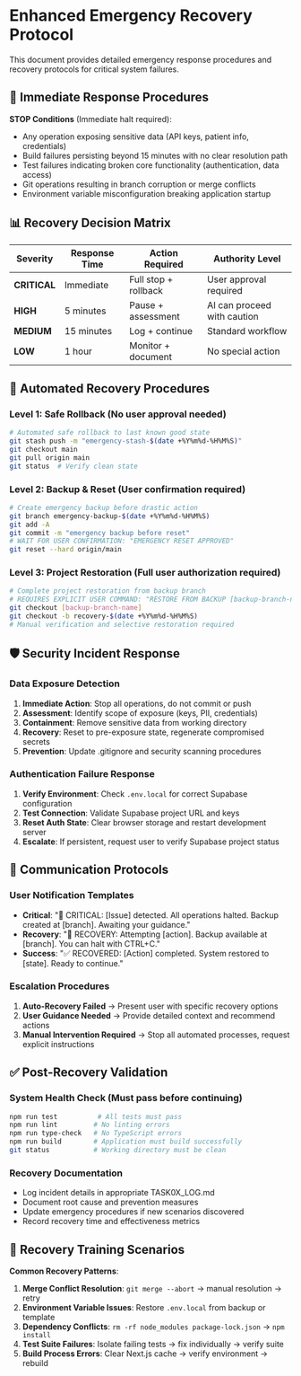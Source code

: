 # Enhanced Emergency Recovery Protocol

This document provides detailed emergency response procedures and recovery protocols for critical system failures.

## 🚨 Immediate Response Procedures

**STOP Conditions** (Immediate halt required):
- Any operation exposing sensitive data (API keys, patient info, credentials)
- Build failures persisting beyond 15 minutes with no clear resolution path
- Test failures indicating broken core functionality (authentication, data access)
- Git operations resulting in branch corruption or merge conflicts
- Environment variable misconfiguration breaking application startup

## 📊 Recovery Decision Matrix

| Severity | Response Time | Action Required | Authority Level |
|----------|---------------|-----------------|-----------------|
| **CRITICAL** | Immediate | Full stop + rollback | User approval required |
| **HIGH** | 5 minutes | Pause + assessment | AI can proceed with caution |
| **MEDIUM** | 15 minutes | Log + continue | Standard workflow |
| **LOW** | 1 hour | Monitor + document | No special action |

## 🔄 Automated Recovery Procedures

### Level 1: Safe Rollback (No user approval needed)
```bash
# Automated safe rollback to last known good state
git stash push -m "emergency-stash-$(date +%Y%m%d-%H%M%S)"
git checkout main
git pull origin main
git status  # Verify clean state
```

### Level 2: Backup & Reset (User confirmation required)
```bash
# Create emergency backup before drastic action
git branch emergency-backup-$(date +%Y%m%d-%H%M%S)
git add -A
git commit -m "emergency backup before reset"
# WAIT FOR USER CONFIRMATION: "EMERGENCY RESET APPROVED"
git reset --hard origin/main
```

### Level 3: Project Restoration (Full user authorization required)
```bash
# Complete project restoration from backup branch
# REQUIRES EXPLICIT USER COMMAND: "RESTORE FROM BACKUP [backup-branch-name]"
git checkout [backup-branch-name]
git checkout -b recovery-$(date +%Y%m%d-%H%M%S)
# Manual verification and selective restoration required
```

## 🛡️ Security Incident Response

### Data Exposure Detection
1. **Immediate Action**: Stop all operations, do not commit or push
2. **Assessment**: Identify scope of exposure (keys, PII, credentials)
3. **Containment**: Remove sensitive data from working directory
4. **Recovery**: Reset to pre-exposure state, regenerate compromised secrets
5. **Prevention**: Update .gitignore and security scanning procedures

### Authentication Failure Response
1. **Verify Environment**: Check `.env.local` for correct Supabase configuration
2. **Test Connection**: Validate Supabase project URL and keys
3. **Reset Auth State**: Clear browser storage and restart development server
4. **Escalate**: If persistent, request user to verify Supabase project status

## 📢 Communication Protocols

### User Notification Templates
- **Critical**: "🚨 CRITICAL: [Issue] detected. All operations halted. Backup created at [branch]. Awaiting your guidance."
- **Recovery**: "🔄 RECOVERY: Attempting [action]. Backup available at [branch]. You can halt with CTRL+C."
- **Success**: "✅ RECOVERED: [Action] completed. System restored to [state]. Ready to continue."

### Escalation Procedures
1. **Auto-Recovery Failed** → Present user with specific recovery options
2. **User Guidance Needed** → Provide detailed context and recommend actions
3. **Manual Intervention Required** → Stop all automated processes, request explicit instructions

## ✅ Post-Recovery Validation

### System Health Check (Must pass before continuing)
```bash
npm run test          # All tests must pass
npm run lint         # No linting errors
npm run type-check   # No TypeScript errors
npm run build        # Application must build successfully
git status           # Working directory must be clean
```

### Recovery Documentation
- Log incident details in appropriate TASK0X_LOG.md
- Document root cause and prevention measures
- Update emergency procedures if new scenarios discovered
- Record recovery time and effectiveness metrics

## 🎯 Recovery Training Scenarios

**Common Recovery Patterns**:
1. **Merge Conflict Resolution**: `git merge --abort` → manual resolution → retry
2. **Environment Variable Issues**: Restore `.env.local` from backup or template
3. **Dependency Conflicts**: `rm -rf node_modules package-lock.json` → `npm install`
4. **Test Suite Failures**: Isolate failing tests → fix individually → verify suite
5. **Build Process Errors**: Clear Next.js cache → verify environment → rebuild